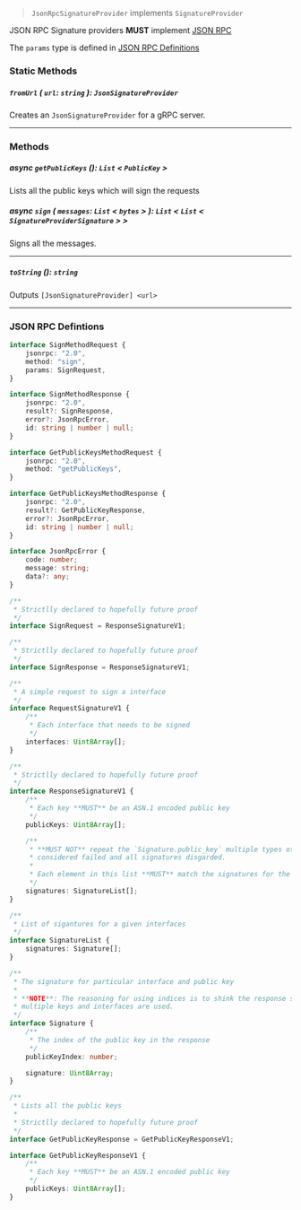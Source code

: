 > `JsonRpcSignatureProvider` implements `SignatureProvider`

JSON RPC Signature providers **MUST** implement [JSON RPC](https://www.jsonrpc.org/specification)

The `params` type is defined in [JSON RPC Definitions](#jsonrpcdefinitions)

### Static Methods

##### `fromUrl` ( `url`: `string` ): `JsonSignatureProvider`

Creates an `JsonSignatureProvider` for a gRPC server.

---

### Methods

##### async `getPublicKeys` (): `List` < `PublicKey` >

Lists all the public keys which will sign the requests

##### async `sign` ( `messages`: `List` < `bytes` > ): `List` < `List` < `SignatureProviderSignature` > >

Signs all the messages.

---

##### `toString` (): `string`

Outputs `[JsonSignatureProvider] <url>`

---

### JSON RPC Defintions

```typescript
interface SignMethodRequest {
    jsonrpc: "2.0",
    method: "sign",
    params: SignRequest,
}

interface SignMethodResponse {
    jsonrpc: "2.0",
    result?: SignResponse,
    error?: JsonRpcError,
    id: string | number | null;
}

interface GetPublicKeysMethodRequest {
    jsonrpc: "2.0",
    method: "getPublicKeys",
}

interface GetPublicKeysMethodResponse {
    jsonrpc: "2.0",
    result?: GetPublicKeyResponse,
    error?: JsonRpcError,
    id: string | number | null;
}

interface JsonRpcError {
    code: number;
    message: string;
    data?: any;
}

/**
 * Strictlly declared to hopefully future proof
 */
interface SignRequest = ResponseSignatureV1;

/**
 * Strictlly declared to hopefully future proof
 */
interface SignResponse = ResponseSignatureV1;

/**
 * A simple request to sign a interface
 */
interface RequestSignatureV1 {
    /**
     * Each interface that needs to be signed
     */
    interfaces: Uint8Array[];
}

/**
 * Strictlly declared to hopefully future proof
 */
interface ResponseSignatureV1 {
    /**
     * Each key **MUST** be an ASN.1 encoded public key
     */
    publicKeys: Uint8Array[];

    /**
     * **MUST NOT** repeat the `Signature.public_key` multiple types otherwise the RPC will be
     * considered failed and all signatures disgarded.
     *
     * Each element in this list **MUST** match the signatures for the interface at the same index.
     */
    signatures: SignatureList[];
}

/**
 * List of sigantures for a given interfaces
 */
interface SignatureList {
    signatures: Signature[];
}

/**
 * The signature for particular interface and public key
 *
 * **NOTE**: The reasoning for using indices is to shink the response size when
 * multiple keys and interfaces are used.
 */
interface Signature {
    /**
     * The index of the public key in the response
     */
    publicKeyIndex: number;

    signature: Uint8Array;
}

/**
 * Lists all the public keys
 *
 * Strictlly declared to hopefully future proof
 */
interface GetPublicKeyResponse = GetPublicKeyResponseV1;

interface GetPublicKeyResponseV1 {
    /**
     * Each key **MUST** be an ASN.1 encoded public key
     */
    publicKeys: Uint8Array[];
}
```
